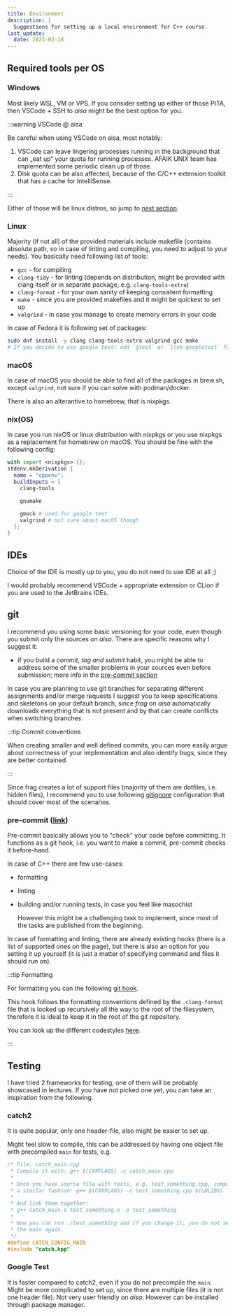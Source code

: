 ```yaml
---
title: Environment
description: |
  Suggestions for setting up a local environment for C++ course.
last_update:
  date: 2023-02-18
---
```


## Required tools per OS

### Windows

Most likely WSL, VM or VPS. If you consider setting up either of those PITA, then
VSCode + SSH to _aisa_ might be the best option for you.

:::warning VSCode @ aisa

Be careful when using VSCode on aisa, most notably:

1. VSCode can leave lingering processes running in the background that can „eat
   up“ your quota for running processes.
   AFAIK UNIX team has implemented some periodic clean up of those.
2. Disk quota can be also affected, because of the C/C++ extension toolkit that
   has a cache for IntelliSense.

:::

Either of those will be linux distros, so jump to [next section](#linux).

### Linux

Majority (if not all) of the provided materials include makefile (contains absolute
path, so in case of linting and compiling, you need to adjust to your needs). You
basically need following list of tools:

- `gcc` - for compiling
- `clang-tidy` - for linting (depends on distribution, might be provided with
  clang itself or in separate package, e.g. `clang-tools-extra`)
- `clang-format` - for your own sanity of keeping consistent formatting
- `make` - since you are provided makefiles and it might be quickest to set up
- `valgrind` - in case you manage to create memory errors in your code

In case of Fedora it is following set of packages:

```sh
sudo dnf install -y clang clang-tools-extra valgrind gcc make
# If you decide to use google test: add `gtest` or `llvm-googletest` for clang
```

### macOS

In case of macOS you should be able to find all of the packages in brew.sh, except
`valgrind`, not sure if you can solve with podman/docker.

There is also an alterantive to homebrew, that is nixpkgs.

### nix(OS)

In case you run nixOS or linux distribution with nixpkgs or you use nixpkgs as a
replacement for homebrew on macOS. You should be fine with the following config:

```nix
with import <nixpkgs> {};
stdenv.mkDerivation {
  name = "cppenv";
  buildInputs = [
    clang-tools

    gnumake

    gmock # used for google test
    valgrind # not sure about macOS though
  ];
}
```

## IDEs

Choice of the IDE is mostly up to you, you do not need to use IDE at all ;)

I would probably recommend VSCode + appropriate extension or CLion if you are used
to the JetBrains IDEs.

## git

I recommend you using some basic versioning for your code, even though you submit
only the sources on _aisa_. There are specific reasons why I suggest it:

- if you build a _commit, tag and submit_ habit, you might be able to address
  some of the smaller problems in your sources even before submission; more info
  in the [pre-commit section](#pre-commit)

In case you are planning to use git branches for separating different
assignments and/or merge requests I suggest you to keep specifications and
skeletons on your default branch, since _frag_ on _aisa_ automatically downloads
everything that is not present and by that can create conflicts when switching
branches.

:::tip Commit conventions

When creating smaller and well defined commits, you can more easily argue about
correctness of your implementation and also identify bugs, since they are better
contained.

:::

Since frag creates a lot of support files (majority of them are dotfiles, i.e.
hidden files), I recommend you to use following
[gitignore](pathname:///files/cpp/environment/gitignore) configuration that
should cover most of the scenarios.

### pre-commit ([link](https://pre-commit.com/))

Pre-commit basically allows you to "check" your code before committing. It functions
as a git hook, i.e. you want to make a commit, pre-commit checks it before-hand.

In case of C++ there are few use-cases:

- formatting
- linting
- building and/or running tests, in case you feel like masochist

  However this might be a challenging task to implement, since most of the tasks
  are published from the beginning.

In case of formatting and linting, there are already existing hooks (there is a
list of supported ones on the page), but there is also an option for you setting
it up yourself (it is just a matter of specifying command and files it should run
on).

:::tip Formatting

For formatting you can the following [git hook](https://github.com/pre-commit/mirrors-clang-format#using-clang-format-with-pre-commit).

This hook follows the formatting conventions defined by the `.clang-format` file
that is looked up recursively all the way to the root of the filesystem, therefore
it is ideal to keep it in the root of the git repository.

You can look up the different codestyles [here](https://gitlab.fi.muni.cz/pb071/codestyles).

:::

## Testing

I have tried 2 frameworks for testing, one of them will be probably showcased in
lectures. If you have not picked one yet, you can take an inspiration from the
following.

### catch2

It is quite popular, only one header-file, also might be easier to set up.

Might feel slow to compile, this can be addressed by having one object file with
precompiled `main` for tests, e.g.

```cpp
/* File: catch_main.cpp
 * Compile it with: g++ $(CXXFLAGS) -c catch_main.cpp
 *
 * Once you have source file with tests, e.g. test_something.cpp, compile it in
 * a similar fashion: g++ $(CXXFLAGS) -c test_something.cpp $(LDLIBS)
 *
 * And link them together:
 * g++ catch_main.o test_something.o -o test_something
 *
 * Now you can run ./test_something and if you change it, you do not need to compile
 * the main again.
 */
#define CATCH_CONFIG_MAIN
#include "catch.hpp"
```

### Google Test

It is faster compared to catch2, even if you do not precompile the `main`. Might
be more complicated to set up, since there are multiple files (it is not one header
file). Not very user friendly on _aisa_. However can be installed through package
manager.
